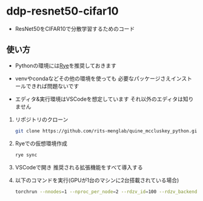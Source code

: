 # ddp-resnet50-cifar10

- ResNet50をCIFAR10で分散学習するためのコード

## 使い方

- Pythonの環境には[Rye](https://rye.astral.sh/)を推奨しておきます

- venvやcondaなどその他の環境を使っても 必要なパッケージさえインストールできれば問題ないです

- エディタ&実行環境はVSCodeを想定しています それ以外のエディタは知りません

1. リポジトリのクローン

    ```bash
    git clone https://github.com/rits-menglab/quine_mccluskey_python.git
    ```

1. Ryeでの仮想環境作成

    ```bash
    rye sync
    ```

1. VSCodeで開き 推奨される拡張機能をすべて導入する

1. 以下のコマンドを実行(GPUが1台のマシンに2台搭載されている場合)

    ```bash
    torchrun --nnodes=1 --nproc_per_node=2 --rdzv_id=100 --rdzv_backend=c10d --rdzv_endpoint=127.0.0.1:29400 __init__.py
    ```

